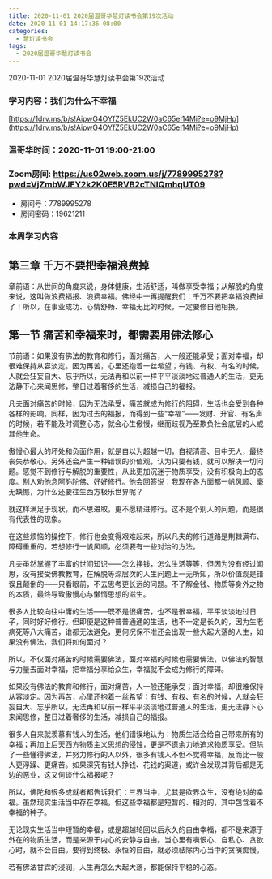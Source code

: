 ```yaml
---
title: 2020-11-01 2020届温哥华慧灯读书会第19次活动
date: 2020-11-01 14:17:36-08:00
categories:
  - 慧灯读书会
tags:
  - 2020届温哥华慧灯读书会
---
```

2020-11-01 2020届温哥华慧灯读书会第19次活动

### 学习内容：我们为什么不幸福

[https://1drv.ms/b/s!AipwG4OYfZ5EkUC2W0aC65eI14Mi?e=o9MjHp](https://1drv.ms/b/s!AipwG4OYfZ5EkUC2W0aC65eI14Mi?e=o9MjHp)

### 温哥华时间：2020-11-01 19:00-21:00

### Zoom房间: <https://us02web.zoom.us/j/7789995278?pwd=VjZmbWJFY2k2K0E5RVB2cTNIQmhqUT09>
 - 房间号：7789995278
 - 房间密码：19621211

### 本周学习内容
 
## 第三章 千万不要把幸福浪费掉

章前语：从世间的角度来说，身体健康，生活舒适，叫做享受幸福；从解脱的角度来说，这叫做浪费福报、浪费幸福。佛经中一再提醒我们：千万不要把幸福浪费掉了！所以，在事业成功、心情舒畅、幸福无比的时候，一定要修自他相换。

## 第一节 痛苦和幸福来时，都需要用佛法修心

节前语：如果没有佛法的教育和修行，面对痛苦，人一般还能承受；面对幸福，却很难保持从容淡定。因为再苦，心里还抱着一丝希望；有钱、有权、有名的时候，人就会狂妄自大、忘乎所以，无法再和以前一样平平淡淡地过普通人的生活，更无法静下心来闻思修，整日过着奢侈的生活，减损自己的福报。

凡夫面对痛苦的时候，因为无法承受，痛苦就成为修行的阻碍，生活也会受到各种各样的影响。同样，因为过去的福报，而得到一些“幸福”——发财、升官、有名声的时候，若不能及时调整心态，就会心生傲慢，继而歧视乃至欺负社会底层的人或其他生命。

傲慢心最大的坏处和负面作用，就是自以为超越一切，自视清高、目中无人，最终丧失恭敬心。另外还会产生一种错误的价值观，认为只要有钱，就可以解决一切问题。感觉不到修行与解脱的重要性，从此更加沉迷于物质享受，没有积极向上的态度。别人劝他念阿弥陀佛、好好修行。他会回答说：我现在各方面都一帆风顺、毫无缺憾，为什么还要往生西方极乐世界呢？

就这样满足于现状，而不思进取，更不愿精进修行。这不是个别人的问题，而是很有代表性的现象。

在这些烦恼的操控下，修行也会变得艰难起来，所以凡夫的修行道路是荆棘满布、障碍重重的。若想修行一帆风顺，必须要有一些对治的方法。

凡夫虽然掌握了丰富的世间知识——怎么挣钱，怎么生活等等，但因为没有经过闻思，没有接受佛教教育，在解脱等深层次的人生问题上一无所知，所以价值观是错误且颠倒的——只看眼前，不去思考更长远的问题。不了解金钱、物质等身外之物的本质，最终导致傲慢心与懒惰思想的滋生。

很多人比较向往中庸的生活——既不是很痛苦，也不是很幸福，平平淡淡地过日子，同时好好修行。但即便是这种普普通通的生活，也不一定是长久的，因为生老病死等八大痛苦，谁都无法避免，更何况保不准还会出现一些大起大落的人生，如果没有佛法，我们将如何面对？

所以，不仅面对痛苦的时候需要佛法，面对幸福的时候也需要佛法，以佛法的智慧与力量去面对幸福，把幸福分享给众生，幸福就不会成为修行的障碍。

如果没有佛法的教育和修行，面对痛苦，人一般还能承受；面对幸福，却很难保持从容淡定。因为再苦，心里还抱着一丝希望；有钱、有权、有名的时候，人就会狂妄自大、忘乎所以，无法再和以前一样平平淡淡地过普通人的生活，更无法静下心来闻思修，整日过着奢侈的生活，减损自己的福报。

很多人自来就羡慕有钱人的生活，他们错误地认为：物质生活会给自己带来所有的幸福；再加上后天西方物质主义思想的侵蚀，更是不遗余力地追求物质享受。但除了一些懂得佛法，并努力修行的人以外，很多有钱人不但不觉得幸福，反而比一般人更浮躁、更痛苦。如果深究有钱人挣钱、花钱的渠道，或许会发现其背后都是无边的恶业，这又何谈什么福报呢？

所以，佛陀和很多成就者都告诉我们：三界当中，尤其是欲界众生，没有绝对的幸福。虽然现实生活当中存在幸福，但这些幸福都是短暂的、相对的，其中包含着不幸福的种子。

无论现实生活当中短暂的幸福，或是超越轮回以后永久的自由幸福，都不是来源于外在的物质生活，而是来源于内心的安静与自由。当心里有嗔恨心、自私心、贪欲心时，就不会自由。要得到终极、永恒的自由，就必须祛除内心当中的贪嗔痴慢。

若有佛法甘霖的浸润，人生再怎么大起大落，都能保持平稳的心态。

